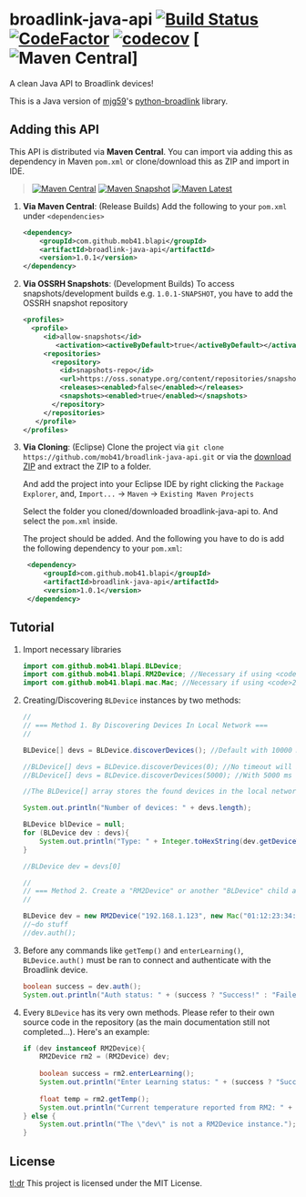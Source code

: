 # broadlink-java-api [![Build Status](https://travis-ci.org/mob41/broadlink-java-api.svg?branch=master)](https://travis-ci.org/mob41/broadlink-java-api) [![CodeFactor](https://www.codefactor.io/repository/github/mob41/broadlink-java-api/badge)](https://www.codefactor.io/repository/github/mob41/broadlink-java-api) [![codecov](https://codecov.io/gh/mob41/broadlink-java-api/branch/master/graph/badge.svg)](https://codecov.io/gh/mob41/broadlink-java-api) [![Maven Central](https://img.shields.io/maven-central/v/com.github.mob41.blapi/broadlink-java-api.svg)]
A clean Java API to Broadlink devices!

This is a Java version of [mjg59](https://github.com/mjg59)'s [python-broadlink](https://github.com/mjg59/python-broadlink) library.

## Adding this API

This API is distributed via **Maven Central**. You can import via adding this as dependency in Maven ```pom.xml``` or clone/download this as ZIP and import in IDE.

>[![Maven Central](https://img.shields.io/maven-central/v/com.github.mob41.blapi/broadlink-java-api.svg)](http://central.maven.org/maven2/com/github/mob41/blapi/broadlink-java-api) [![Maven Snapshot](https://img.shields.io/maven-metadata/v/http/oss.sonatype.org/content/repositories/snapshots/com/github/mob41/blapi/broadlink-java-api/maven-metadata.xml.svg?maxAge=2592000&label=maven%20snapshot)](https://oss.sonatype.org/content/repositories/snapshots/com/github/mob41/blapi/broadlink-java-api/) [![Maven Latest](https://img.shields.io/maven-metadata/v/http/oss.sonatype.org/content/groups/public/com/github/mob41/blapi/broadlink-java-api/maven-metadata.xml.svg?maxAge=2592000&label=maven%20latest)](https://oss.sonatype.org/content/groups/public/com/github/mob41/blapi/broadlink-java-api/) 

1. **Via Maven Central**: (Release Builds) Add the following to your ```pom.xml``` under ```<dependencies>```

    ```xml
    <dependency>
        <groupId>com.github.mob41.blapi</groupId>
        <artifactId>broadlink-java-api</artifactId>
        <version>1.0.1</version>
    </dependency>
    ```
    
2. **Via OSSRH Snapshots**: (Development Builds) To access snapshots/development builds e.g. ```1.0.1-SNAPSHOT```, you have to add the OSSRH snapshot repository

    ```xml
    <profiles>
      <profile>
         <id>allow-snapshots</id>
            <activation><activeByDefault>true</activeByDefault></activation>
         <repositories>
           <repository>
             <id>snapshots-repo</id>
             <url>https://oss.sonatype.org/content/repositories/snapshots</url>
             <releases><enabled>false</enabled></releases>
             <snapshots><enabled>true</enabled></snapshots>
           </repository>
         </repositories>
       </profile>
    </profiles>
    ```
    
3. **Via Cloning**: (Eclipse) Clone the project via ```git clone https://github.com/mob41/broadlink-java-api.git``` or via the [download ZIP](https://github.com/mob41/broadlink-java-api/archive/master.zip) and extract the ZIP to a folder.
   
   And add the project into your Eclipse IDE by right clicking the ```Package Explorer```, and,
   ```Import...``` -> ```Maven``` -> ```Existing Maven Projects```
   
   Select the folder you cloned/downloaded broadlink-java-api to. And select the ```pom.xml``` inside.
   
   The project should be added. And the following you have to do is add the following dependency to your ```pom.xml```:
   
   ```xml
    <dependency>
        <groupId>com.github.mob41.blapi</groupId>
        <artifactId>broadlink-java-api</artifactId>
        <version>1.0.1</version>
    </dependency>
    ```

## Tutorial

1. Import necessary libraries

    ```java
    import com.github.mob41.blapi.BLDevice;
    import com.github.mob41.blapi.RM2Device; //Necessary if using <code>2.ii</code>
    import com.github.mob41.blapi.mac.Mac; //Necessary if using <code>2.ii</code>
    ```

2. Creating/Discovering ```BLDevice``` instances by two methods:
    
    ```java
    //
    // === Method 1. By Discovering Devices In Local Network ===
    //
    
    BLDevice[] devs = BLDevice.discoverDevices(); //Default with 10000 ms (10 sec) timeout, search for multiple devices
    
    //BLDevice[] devs = BLDevice.discoverDevices(0); //No timeout will block the thread and search for one device only
    //BLDevice[] devs = BLDevice.discoverDevices(5000); //With 5000 ms (5 sec) timeout
    
    //The BLDevice[] array stores the found devices in the local network
    
    System.out.println("Number of devices: " + devs.length);
   
    BLDevice blDevice = null;
    for (BLDevice dev : devs){
        System.out.println("Type: " + Integer.toHexString(dev.getDeviceType()) + " Host: " + dev.getHost() + " Mac: " + dev.getMac());
    }
    
    //BLDevice dev = devs[0]
    
    //
    // === Method 2. Create a "RM2Device" or another "BLDevice" child according to your device type ===
    //
    
    BLDevice dev = new RM2Device("192.168.1.123", new Mac("01:12:23:34:43:320"));
    //~do stuff
    //dev.auth();
    ```
   
3. Before any commands like ```getTemp()``` and ```enterLearning()```, ```BLDevice.auth()``` must be ran to connect and authenticate with the Broadlink device.

    ```java
    boolean success = dev.auth();
    System.out.println("Auth status: " + (success ? "Success!" : "Failed!"));
    ```
    
3. Every <code>BLDevice</code> has its very own methods. Please refer to their own source code in the repository (as the main documentation still not completed...). Here's an example:

    ```java
    if (dev instanceof RM2Device){
    	RM2Device rm2 = (RM2Device) dev;
    	
    	boolean success = rm2.enterLearning();
    	System.out.println("Enter Learning status: " + (success ? "Success!" : "Failed!"));
    	
    	float temp = rm2.getTemp();
    	System.out.println("Current temperature reported from RM2: " + temp + " degrees");
    } else {
    	System.out.println("The \"dev\" is not a RM2Device instance.");
    }
    ```

## License

[tl;dr](https://tldrlegal.com/license/mit-license) This project is licensed under the MIT License.
